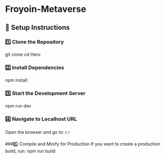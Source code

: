 # Froyoin-Metaverse

## 🚀 Setup Instructions

### 1️⃣ Clone the Repository

git clone
cd Hero

### 2️⃣ Install Dependencies

npm install

### 3️⃣ Start the Development Server

npm run dev

### 4️⃣ Navigate to Localhost URL

Open the browser and go to:
👉

###5️⃣ Compile and Minify for Production
If you want to create a production build, run:
npm run build
